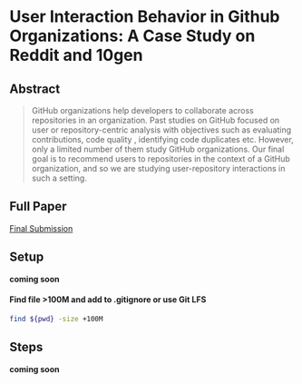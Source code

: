 # User Interaction Behavior in Github Organizations: A Case Study on Reddit and 10gen
## Abstract
> GitHub organizations help developers to collaborate across repositories in an organization. Past studies on GitHub focused on user or repository-centric analysis with objectives such as evaluating contributions, code quality , identifying code duplicates  etc. However, only a limited number of them study GitHub organizations. Our final goal is to recommend users to repositories in the context of a GitHub organization, and so we are studying user-repository interactions in such a setting.
## Full Paper
[Final Submission](siamns'22_finalSubmission.pdf)
## Setup 
**coming soon**
#### Find file >100M and add to .gitignore or use Git LFS
```bash
find ${pwd} -size +100M
```
## Steps
**coming soon**